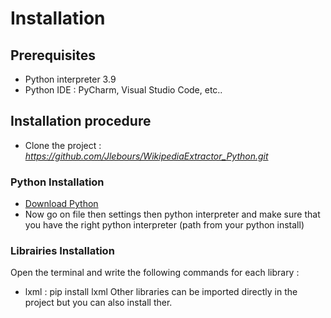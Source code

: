 # Installation

## Prerequisites

* Python interpreter 3.9
* Python IDE : PyCharm, Visual Studio Code, etc..

## Installation procedure

* Clone the project : *https://github.com/Jlebours/WikipediaExtractor_Python.git*

### Python Installation
 * [Download Python](https://www.python.org/downloads/)
 * Now go on file then settings then python interpreter and make sure that you have the right python
 interpreter (path from your python install)

### Librairies Installation
Open the terminal and write the following commands for each library :
 * lxml : pip install lxml
Other libraries can be imported directly in the project but you can also install ther.
